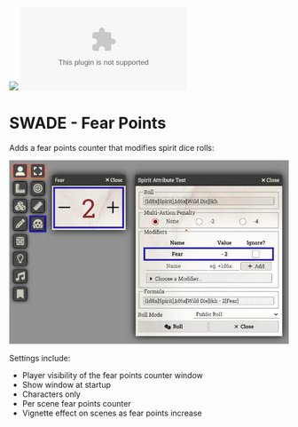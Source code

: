 ![](https://img.shields.io/badge/Foundry-v11-informational)
![Latest Release Download Count](https://img.shields.io/github/downloads/DarKDinDoN/swade-fear-points/latest/module.zip)

# SWADE - Fear Points

Adds a fear points counter that modifies spirit dice rolls:

![](./screenshot-1.jpg)

Settings include:

- Player visibility of the fear points counter window
- Show window at startup
- Characters only
- Per scene fear points counter
- Vignette effect on scenes as fear points increase
